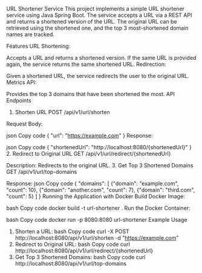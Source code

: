 URL Shortener Service
This project implements a simple URL shortener service using Java Spring Boot. The service accepts a URL via a REST API and returns a shortened version of the URL. The original URL can be retrieved using the shortened one, and the top 3 most-shortened domain names are tracked.

Features
URL Shortening:

Accepts a URL and returns a shortened version.
If the same URL is provided again, the service returns the same shortened URL.
Redirection:

Given a shortened URL, the service redirects the user to the original URL.
Metrics API:

Provides the top 3 domains that have been shortened the most.
API Endpoints
1. Shorten URL
   POST /api/v1/url/shorten

Request Body:

json
Copy code
{
"url": "https://example.com"
}
Response:

json
Copy code
{
"shortenedUrl": "http://localhost:8080/{shortenedUrl}"
}
2. Redirect to Original URL
   GET /api/v1/url/redirect/{shortenedUrl}

Description: Redirects to the original URL.
3. Get Top 3 Shortened Domains
   GET /api/v1/url/top-domains

Response:
json
Copy code
{
"domains": [
{"domain": "example.com", "count": 10},
{"domain": "another.com", "count": 7},
{"domain": "third.com", "count": 5}
]
}
Running the Application with Docker
Build Docker Image:

bash
Copy code
docker build -t url-shortener .
Run the Docker Container:

bash
Copy code
docker run -p 8080:8080 url-shortener
Example Usage
1. Shorten a URL:
   bash
   Copy code
   curl -X POST http://localhost:8080/api/v1/url/shorten -d "https://example.com"
2. Redirect to Original URL:
   bash
   Copy code
   curl http://localhost:8080/api/v1/url/redirect/{shortenedUrl}
3. Get Top 3 Shortened Domains:
   bash
   Copy code
   curl http://localhost:8080/api/v1/url/top-domains